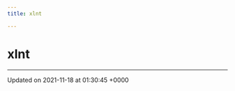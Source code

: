 ```yaml
---
title: xlnt

---
```


# xlnt








-------------------------------

Updated on 2021-11-18 at 01:30:45 +0000